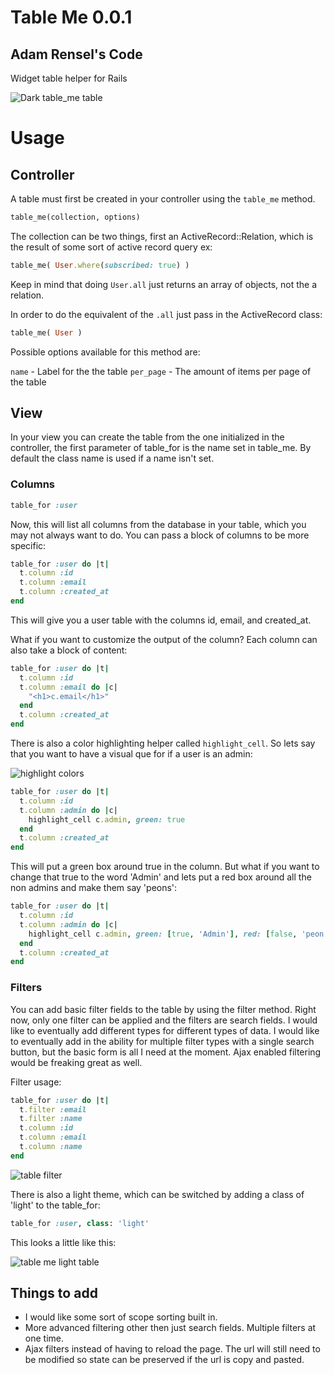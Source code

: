 # Table Me 0.0.1  

## Adam Rensel's Code

Widget table helper for Rails

![Dark table_me table](http://cl.ly/3d1U2l0G1a0h2O1K1m3g/Screen%20Shot%202012-02-23%20at%209.47.05%20AM.png)

# Usage
## Controller
A table must first be created in your controller using the `table_me` method.

```ruby
table_me(collection, options)
```

The collection can be two things, first an ActiveRecord::Relation, which is the result of some sort of active record query ex: 

```ruby
table_me( User.where(subscribed: true) )
```
Keep in mind that doing `User.all` just returns an array of objects, not the a relation.

In order to do the equivalent  of the `.all` just pass in the ActiveRecord class:

```ruby
table_me( User )
```

Possible options available for this method are:

`name` - Label for the the table
`per_page` - The amount of items per page of the table

## View
In your view you can create the table from the one initialized in the controller, the first parameter of table_for is the name set in table_me. By default the class name is used if a name isn't set.

### Columns

```ruby
table_for :user
```

Now, this will list all columns from the database in your table, which you may not always want to do. You can pass a block of columns to be more specific:

```ruby
table_for :user do |t|
  t.column :id
  t.column :email
  t.column :created_at
end
```

This will give you a user table with the columns id, email, and created_at.

What if you want to customize the output of the column? Each column can also take a block of content:

```ruby
table_for :user do |t|
  t.column :id
  t.column :email do |c|
    "<h1>c.email</h1>"
  end
  t.column :created_at
end
```

There is also a color highlighting helper called `highlight_cell`. So lets say that you want to have a visual que for if a user is an admin:

![highlight colors](http://cl.ly/3U031f1X1N0I45011K0W/Screen%20Shot%202012-02-23%20at%208.27.31%20AM.png)

```ruby
table_for :user do |t|
  t.column :id
  t.column :admin do |c|
    highlight_cell c.admin, green: true
  end
  t.column :created_at
end
```

This will put a green box around true in the column. But what if you want to change that true to the word 'Admin' and lets put a red box around all the non admins and make them say 'peons':

```ruby
table_for :user do |t|
  t.column :id
  t.column :admin do |c|
    highlight_cell c.admin, green: [true, 'Admin'], red: [false, 'peon']
  end
  t.column :created_at
end
```

### Filters
You can add basic filter fields to the table by using the filter method. Right now, only one filter can be applied and the filters are search fields. I would like to eventually add different types for different types of data. I would like to eventually add in the ability for multiple filter types with a single search button, but the basic form is all I need at the moment. Ajax enabled filtering would be freaking great as well.

Filter usage:

```ruby
table_for :user do |t|
  t.filter :email
  t.filter :name
  t.column :id
  t.column :email 
  t.column :name
end
```

![table filter](http://cl.ly/0B1U1c2Z0O2w1o3j3o3C/Screen%20Shot%202012-03-23%20at%201.52.48%20PM.png)

There is also a light theme, which can be switched by adding a class of 'light' to the table_for:

```ruby
table_for :user, class: 'light'
```
This looks a little like this: 

![table me light table](http://cl.ly/3n410Q2l3C452x1V3Y3R/Screen%20Shot%202012-02-23%20at%209.57.37%20AM.png)

## Things to add
* I would like some sort of scope sorting built in.
* More advanced filtering other then just search fields. Multiple filters at one time.
* Ajax filters instead of having to reload the page. The url will still need to be modified so state can be preserved if the url is copy and pasted.